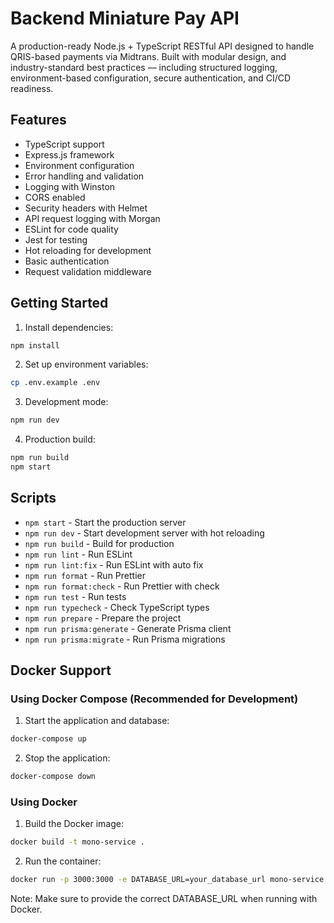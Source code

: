 # Backend Miniature Pay API

A production-ready Node.js + TypeScript RESTful API designed to handle QRIS-based payments via Midtrans. Built with modular design, and industry-standard best practices — including structured logging, environment-based configuration, secure authentication, and CI/CD readiness.

## Features

- TypeScript support
- Express.js framework
- Environment configuration
- Error handling and validation
- Logging with Winston
- CORS enabled
- Security headers with Helmet
- API request logging with Morgan
- ESLint for code quality
- Jest for testing
- Hot reloading for development
- Basic authentication
- Request validation middleware

## Getting Started

1. Install dependencies:

```bash
npm install
```

2. Set up environment variables:

```bash
cp .env.example .env
```

3. Development mode:

```bash
npm run dev
```

4. Production build:

```bash
npm run build
npm start
```

## Scripts

- `npm start` - Start the production server
- `npm run dev` - Start development server with hot reloading
- `npm run build` - Build for production
- `npm run lint` - Run ESLint
- `npm run lint:fix` - Run ESLint with auto fix
- `npm run format` - Run Prettier
- `npm run format:check` - Run Prettier with check
- `npm run test` - Run tests
- `npm run typecheck` - Check TypeScript types
- `npm run prepare` - Prepare the project
- `npm run prisma:generate` - Generate Prisma client
- `npm run prisma:migrate` - Run Prisma migrations

## Docker Support

### Using Docker Compose (Recommended for Development)

1. Start the application and database:

```bash
docker-compose up
```

2. Stop the application:

```bash
docker-compose down
```

### Using Docker

1. Build the Docker image:

```bash
docker build -t mono-service .
```

2. Run the container:

```bash
docker run -p 3000:3000 -e DATABASE_URL=your_database_url mono-service
```

Note: Make sure to provide the correct DATABASE_URL when running with Docker.
